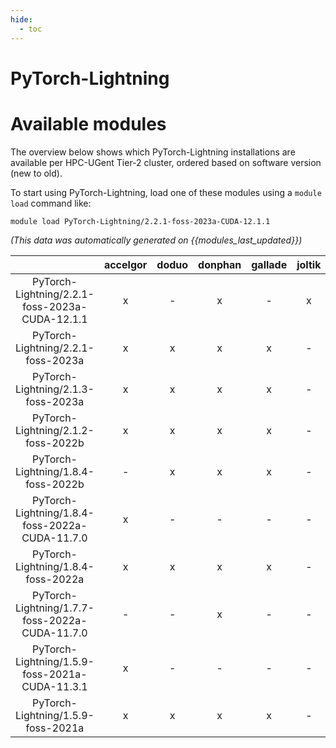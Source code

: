 ```yaml
---
hide:
  - toc
---
```


PyTorch-Lightning
=================

# Available modules


The overview below shows which PyTorch-Lightning installations are available per HPC-UGent Tier-2 cluster, ordered based on software version (new to old).

To start using PyTorch-Lightning, load one of these modules using a `module load` command like:

```shell
module load PyTorch-Lightning/2.2.1-foss-2023a-CUDA-12.1.1
```

*(This data was automatically generated on {{modules_last_updated}})*  

| |accelgor|doduo|donphan|gallade|joltik|shinx|skitty|
| :---: | :---: | :---: | :---: | :---: | :---: | :---: | :---: |
|PyTorch-Lightning/2.2.1-foss-2023a-CUDA-12.1.1|x|-|x|-|x|-|-|
|PyTorch-Lightning/2.2.1-foss-2023a|x|x|x|x|-|x|x|
|PyTorch-Lightning/2.1.3-foss-2023a|x|x|x|x|-|-|-|
|PyTorch-Lightning/2.1.2-foss-2022b|x|x|x|x|-|-|-|
|PyTorch-Lightning/1.8.4-foss-2022b|-|x|x|x|-|-|-|
|PyTorch-Lightning/1.8.4-foss-2022a-CUDA-11.7.0|x|-|-|-|-|-|-|
|PyTorch-Lightning/1.8.4-foss-2022a|x|x|x|x|-|-|-|
|PyTorch-Lightning/1.7.7-foss-2022a-CUDA-11.7.0|-|-|x|-|-|-|-|
|PyTorch-Lightning/1.5.9-foss-2021a-CUDA-11.3.1|x|-|-|-|-|-|-|
|PyTorch-Lightning/1.5.9-foss-2021a|x|x|x|x|-|-|-|
